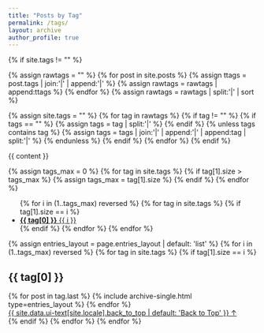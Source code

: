 ```yaml
---
title: "Posts by Tag"
permalink: /tags/
layout: archive
author_profile: true
---
```

{% if site.tags != "" %}
  <!--debugging on production-->
  {% assign rawtags = "" %}
  {% for post in site.posts %}
    {% assign ttags = post.tags | join:'|' | append:'|' %}
    {% assign rawtags = rawtags | append:ttags %}
  {% endfor %}
  {% assign rawtags = rawtags | split:'|' | sort %}

  {% assign site.tags = "" %}
  {% for tag in rawtags %}
    {% if tag != "" %}
      {% if tags == "" %}
        {% assign tags = tag | split:'|' %}
      {% endif %}
      {% unless tags contains tag %}
        {% assign tags = tags | join:'|' | append:'|' | append:tag | split:'|' %}
      {% endunless %}
    {% endif %}
  {% endfor %}
{% endif %}

{{ content }}

{% assign tags_max = 0 %}
{% for tag in site.tags %}
  {% if tag[1].size > tags_max %}
    {% assign tags_max = tag[1].size %}
  {% endif %}
{% endfor %}

<ul class="taxonomy__index">
  {% for i in (1..tags_max) reversed %}
    {% for tag in site.tags %}
      {% if tag[1].size == i %}
        <li>
          <a href="#{{ tag[0] | slugify }}">
            <strong>{{ tag[0] }}</strong> <span class="taxonomy__count">{{ i }}</span>
          </a>
        </li>
      {% endif %}
    {% endfor %}
  {% endfor %}
</ul>

{% assign entries_layout = page.entries_layout | default: 'list' %}
{% for i in (1..tags_max) reversed %}
  {% for tag in site.tags %}
    {% if tag[1].size == i %}
      <section id="{{ tag[0] | slugify | downcase }}" class="taxonomy__section">
        <h2 class="archive__subtitle">{{ tag[0] }}</h2>
        <div class="entries-{{ entries_layout }}">
          {% for post in tag.last %}
            {% include archive-single.html type=entries_layout %}
          {% endfor %}
        </div>
        <a href="#page-title" class="back-to-top">{{ site.data.ui-text[site.locale].back_to_top | default: 'Back to Top' }} &uarr;</a>
      </section>
    {% endif %}
  {% endfor %}
{% endfor %}
